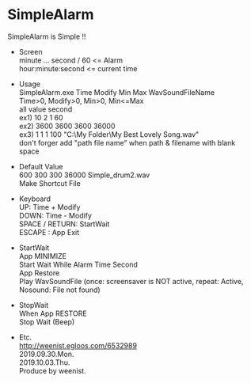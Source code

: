 # SimpleAlarm  

SimpleAlarm is Simple !!  

- Screen  
minute ... second / 60 <= Alarm  
hour:minute:second <= current time  

- Usage  
SimpleAlarm.exe Time Modify Min Max WavSoundFileName  
Time>0, Modify>0, Min>0, Min<=Max  
all value second  
ex1) 10 2 1 60  
ex2) 3600 3600 3600 36000  
ex3) 1 1 1 100 "C:\My Folder\My Best Lovely Song.wav"  
don't forger add "path file name" when path & filename with blank space  

- Default Value  
600 300 300 36000 Simple_drum2.wav  
Make Shortcut File  

- Keyboard  
UP: Time + Modify  
DOWN: Time - Modify  
SPACE / RETURN: StartWait  
ESCAPE : App Exit  

- StartWait  
App MINIMIZE  
Start Wait While Alarm Time Second  
App Restore  
Play WavSoundFile (once: screensaver is NOT active, repeat: Active, Nosound: File not found)  

- StopWait  
When App RESTORE  
Stop Wait (Beep)  

- Etc.  
http://weenist.egloos.com/6532989  
2019.09.30.Mon.  
2019.10.03.Thu.  
Produce by weenist.  
